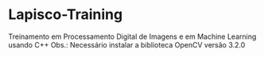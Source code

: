 # Lapisco-Training
Treinamento em Processamento Digital de Imagens e em Machine Learning usando C++
Obs.: Necessário instalar a biblioteca OpenCV versão 3.2.0

